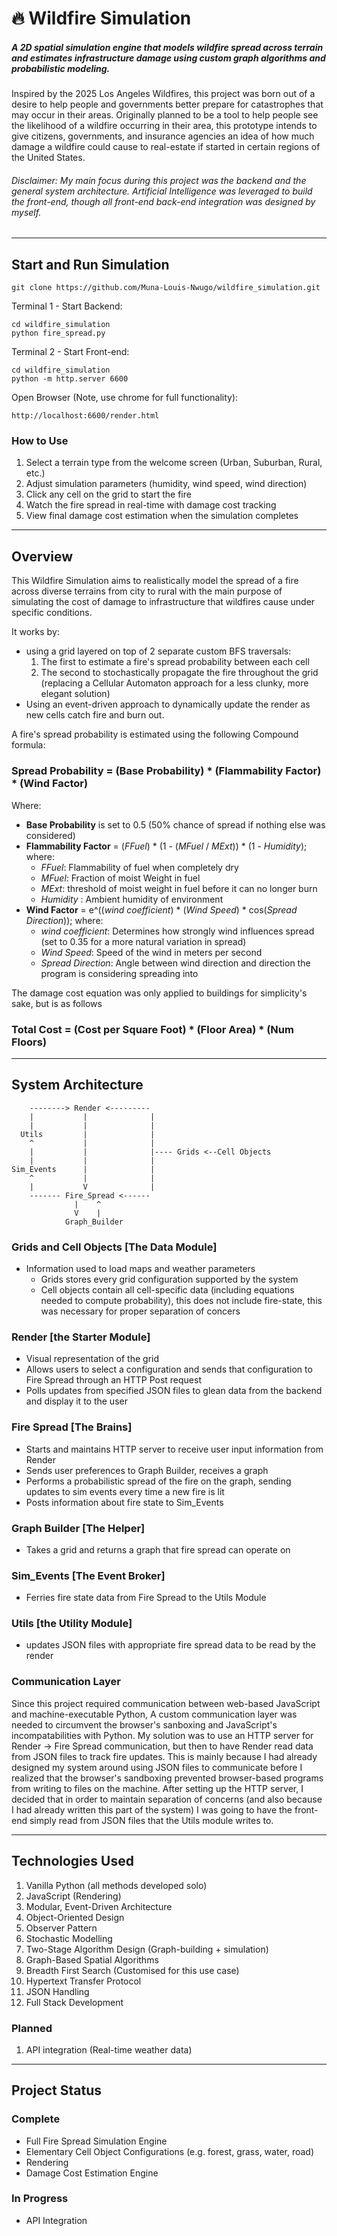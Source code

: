 # 🔥 Wildfire Simulation
##### A 2D spatial simulation engine that models wildfire spread across terrain and estimates infrastructure damage using custom graph algorithms and probabilistic modeling.

Inspired by the 2025 Los Angeles Wildfires, this project was born out of a desire to help people and governments better prepare for catastrophes that may occur in their areas. Originally planned to be a tool to help people see the likelihood of a wildfire occurring in their area, this prototype intends to give citizens, governments, and insurance agencies an idea of how much damage a wildfire could cause to real-estate if started in certain regions of the United States.

###### Disclaimer: My main focus during this project was the backend and the general system architecture. Artificial Intelligence was leveraged to build the front-end, though all front-end back-end integration was designed by myself.

---
## Start and Run Simulation
```
git clone https://github.com/Muna-Louis-Nwugo/wildfire_simulation.git
```
Terminal 1 - Start Backend:
```
cd wildfire_simulation
python fire_spread.py
```

Terminal 2 - Start Front-end:
```
cd wildfire_simulation
python -m http.server 6600
```
Open Browser (Note, use chrome for full functionality):
```
http://localhost:6600/render.html
```

### How to Use
1. Select a terrain type from the welcome screen (Urban, Suburban, Rural, etc.)
2. Adjust simulation parameters (humidity, wind speed, wind direction)
3. Click any cell on the grid to start the fire
4. Watch the fire spread in real-time with damage cost tracking
5. View final damage cost estimation when the simulation completes

---
## Overview
This Wildfire Simulation aims to realistically model the spread of a fire across diverse terrains from city to rural with the main purpose of simulating the cost of damage to infrastructure that wildfires cause under specific conditions. 

It works by:
- using a grid layered on top of 2 separate custom BFS traversals:
  1. The first to estimate a fire's spread probability between each cell
  2. The second to stochastically propagate the fire throughout the grid (replacing a Cellular Automaton approach for a less clunky, more elegant solution)
- Using an event-driven approach to dynamically update the render as new cells catch fire and burn out.

A fire's spread probability is estimated using the following Compound formula:
### Spread Probability = (Base Probability) * (Flammability Factor) * (Wind Factor)
Where:
- **Base Probability** is set to 0.5 (50% chance of spread if nothing else was considered)
- **Flammability Factor** = (_FFuel_) * (1 - (_MFuel_ / _MExt_)) * (1 - _Humidity_); where:
  - _FFuel_: Flammability of fuel when completely dry
  - _MFuel_: Fraction of moist Weight in fuel
  - _MExt_: threshold of moist weight in fuel before it can no longer burn
  - _Humidity_ : Ambient humidity of environment
- **Wind Factor** = e^((_wind coefficient_) * (_Wind Speed_) * cos(_Spread Direction_)); where:
  - _wind coefficient_: Determines how strongly wind influences spread (set to 0.35 for a more natural variation in spread)
  - _Wind Speed_: Speed of the wind in meters per second
  - _Spread Direction_: Angle between wind direction and direction the program is considering spreading into

The damage cost equation was only applied to buildings for simplicity's sake, but is as follows
### Total Cost = (Cost per Square Foot) * (Floor Area) * (Num Floors)

---
## System Architecture

```
    --------> Render <---------
    |           |              |
    |           |              |
  Utils         |              |
    ^           |              |
    |           |              |---- Grids <--Cell Objects
    |           |              |
Sim_Events      |              |
    ^           |              |
    |           V              |
    ------- Fire_Spread <------
              |    ^
              V    |
            Graph_Builder
```

### Grids and Cell Objects [The Data Module]
- Information used to load maps and weather parameters
  - Grids stores every grid configuration supported by the system 
  - Cell objects contain all cell-specific data (including equations needed to compute probability), this does not include fire-state, this was necessary for proper separation of concers

### Render [the Starter Module]
- Visual representation of the grid
- Allows users to select a configuration and sends that configuration to Fire Spread through an HTTP Post request
- Polls updates from specified JSON files to glean data from the backend and display it to the user

### Fire Spread [The Brains]
- Starts and maintains HTTP server to receive user input information from Render
- Sends user preferences to Graph Builder, receives a graph
- Performs a probabilistic spread of the fire on the graph, sending updates to sim events every time a new fire is lit
- Posts information about fire state to Sim_Events

### Graph Builder [The Helper]
- Takes a grid and returns a graph that fire spread can operate on

### Sim_Events [The Event Broker]
- Ferries fire state data from Fire Spread to the Utils Module

### Utils [the Utility Module]
- updates JSON files with appropriate fire spread data to be read by the render



### Communication Layer
Since this project required communication between web-based JavaScript and machine-executable Python, A custom communication layer was needed to circumvent the browser's sanboxing and JavaScript's incompatabilities with Python. My solution was to use an HTTP server for Render -> Fire Spread communication, but then to have Render read data from JSON files to track fire updates. This is mainly because I had already designed my system around using JSON files to communicate before I realized that the browser's sandboxing prevented browser-based programs from writing to files on the machine. After setting up the HTTP server, I decided that in order to maintain separation of concerns (and also because I had already written this part of the system) I was going to have the front-end simply read from JSON files that the Utils module writes to.

---
## Technologies Used
1. Vanilla Python (all methods developed solo)
2. JavaScript (Rendering)
3. Modular, Event-Driven Architecture
4. Object-Oriented Design
5. Observer Pattern
6. Stochastic Modelling
7. Two-Stage Algorithm Design (Graph-building + simulation)
8. Graph-Based Spatial Algorithms
9. Breadth First Search (Customised for this use case)
10. Hypertext Transfer Protocol
11. JSON Handling
12. Full Stack Development

### Planned
1. API integration (Real-time weather data)

---
## Project Status
### Complete
- Full Fire Spread Simulation Engine
- Elementary Cell Object Configurations (e.g. forest, grass, water, road)
- Rendering
- Damage Cost Estimation Engine

### In Progress
- API Integration
